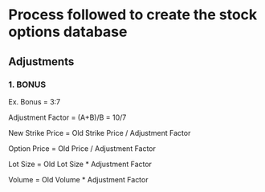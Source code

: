 # Process followed to create the stock options database
## Adjustments
### 1. BONUS
Ex. Bonus = 3:7

Adjustment Factor = (A+B)/B
                  = 10/7

New Strike Price = Old Strike Price / Adjustment Factor

Option Price = Old Price / Adjustment Factor

Lot Size = Old Lot Size * Adjustment Factor

Volume = Old Volume * Adjustment Factor

